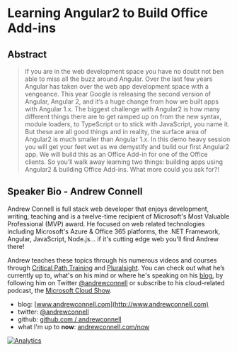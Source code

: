 # Learning Angular2 to Build Office Add-ins

## Abstract
> If you are in the web development space you have no doubt not ben able to miss all the buzz around Angular. Over the last few years Angular has taken over the web app development space with a vengeance. This year Google is releasing the second version of Angular, Angular 2, and it’s a huge change from how we built apps with Angular 1.x. The biggest challenge with Angular2 is how many different things there are to get ramped up on from the new syntax, module loaders, to TypeScript or to stick with JavaScript, you name it. But these are all good things and in reality, the surface area of Angular2 is much smaller than Angular 1.x. In this demo heavy session you will get your feet wet as we demystify and build our first Angular2 app. We will build this as an Office Add-in for one of the Office clients. So you’ll walk away learning two things: building apps using Angular2 & building Office Add-ins. What more could you ask for?!


## Speaker Bio - Andrew Connell

Andrew Connell is full stack web developer that enjoys development, writing, teaching and is a twelve-time recipient of Microsoft's Most Valuable Professional (MVP) award. He focused on web related technologies including Microsoft's Azure & Office 365 platforms, the .NET Framework, Angular, JavaScript, Node.js... if it's cutting edge web you'll find Andrew there!

Andrew teaches these topics through his numerous videos and courses through [Critical Path Training](http://www.CriticalPathTraining.com) and [Pluralsight](http://www.pluralsight.com/author/andrew-connell). You can check out what he’s currently up to, what's on his mind or where he's speaking on his [blog](http://www.andrewconnell.com), by following him on Twitter [@andrewconnell](http://www.twitter.com/andrewconnell) or subscribe to his cloud-related podcast, the [Microsoft Cloud Show](http://www.microsoftcloudshow.com).

- blog: [www.andrewconnell.com](http://www.andrewconnell.com)
- twitter: [@andrewconnell](http://www.twitter.com/andrewconnell)
- github: [github.com / andrewconnell](http://github.com/andrewconnell)
- what I'm up to **now**: [andrewconnell.com/now](http://andrewconnell.com/now)

[![Analytics](https://ga-beacon.appspot.com/UA-59889067-1/pres-ng2-officeaddin/readme)](https://github.com/igrigorik/ga-beacon)
